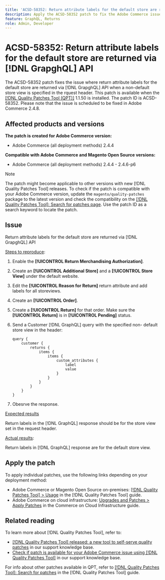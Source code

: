 ```yaml
---
title: 'ACSD-58352: Return attribute labels for the default store are returned via [!DNL GrapghQL] API'
description: Apply the ACSD-58352 patch to fix the Adobe Commerce issue where return attribute labels for the default store are returned via [!DNL GrapghQL] API when a non-default store view is specified in the rquest header.
feature: GraphQL, Returns
role: Admin, Developer
---
```


# ACSD-58352: Return attribute labels for the default store are returned via [!DNL GrapghQL] API

The ACSD-58352 patch fixes the issue where return attribute labels for the default store are returned via [!DNL GrapghQL] API when a non-default store view is specified in the rquest header. This patch is available when the [[!DNL Quality Patches Tool (QPT)]](/help/announcements/adobe-commerce-announcements/magento-quality-patches-released-new-tool-to-self-serve-quality-patches.md) 1.1.50 is installed. The patch ID is ACSD-58352. Please note that the issue is scheduled to be fixed in Adobe Commerce 2.4.8.

## Affected products and versions

**The patch is created for Adobe Commerce version:**

* Adobe Commerce (all deployment methods) 2.4.4

**Compatible with Adobe Commerce and Magento Open Source versions:**

* Adobe Commerce (all deployment methods) 2.4.4 - 2.4.6-p6

>[!NOTE]
>
>The patch might become applicable to other versions with new [!DNL Quality Patches Tool] releases. To check if the patch is compatible with your Adobe Commerce version, update the `magento/quality-patches` package to the latest version and check the compatibility on the [[!DNL Quality Patches Tool]: Search for patches page](https://experienceleague.adobe.com/tools/commerce-quality-patches/index.html). Use the patch ID as a search keyword to locate the patch.

## Issue

Return attribute labels for the default store are returned via [!DNL GrapghQL] API

<u>Steps to reproduce</u>:

1. Enable the **[!UICONTROL Return Merchandising Authorization]**.
1. Create an **[!UICONTROL Additional Store]** and a **[!UICONTROL Store View]** under the default website.
1. Edit the **[!UICONTROL Reason for Return]** return attribute and add labels for all storeviews.
1. Create an **[!UICONTROL Order]**.
1. Create a **[!UICONTROL Return]** for that order. Make sure the **[!UICONTROL Return]** is in **[!UICONTROL Pending]** status. 
1. Send a Customer [!DNL GraphQL] query with the specified non- default store view in the header:    

    ```
    query {
        customer {
            returns {
                items {
                    items {
                        custom_attributes {
                            label
                            value
                        }
                    }
                }
            }
        }
    }
    ```

1. Obesrve the response.

<u>Expected results</u>

Return labels in the [!DNL GraphQL] response should be for the store view set in the request header.

<u>Actual results</u>:

Return labels in [!DNL GraphQL] response are for the default store view.

## Apply the patch

To apply individual patches, use the following links depending on your deployment method:

* Adobe Commerce or Magento Open Source on-premises: [[!DNL Quality Patches Tool] > Usage](https://experienceleague.adobe.com/docs/commerce-operations/tools/quality-patches-tool/usage.html) in the [!DNL Quality Patches Tool] guide.
* Adobe Commerce on cloud infrastructure: [Upgrades and Patches > Apply Patches](https://experienceleague.adobe.com/docs/commerce-cloud-service/user-guide/develop/upgrade/apply-patches.html) in the Commerce on Cloud Infrastructure guide.

## Related reading

To learn more about [!DNL Quality Patches Tool], refer to:

* [[!DNL Quality Patches Tool] released: a new tool to self-serve quality patches](/help/announcements/adobe-commerce-announcements/magento-quality-patches-released-new-tool-to-self-serve-quality-patches.md) in our support knowledge base.
* [Check if patch is available for your Adobe Commerce issue using [!DNL Quality Patches Tool]](/help/support-tools/patches-available-in-qpt-tool/check-patch-for-magento-issue-with-magento-quality-patches.md) in our support knowledge base.

For info about other patches available in QPT, refer to [[!DNL Quality Patches Tool]: Search for patches](https://experienceleague.adobe.com/tools/commerce-quality-patches/index.html) in the [!DNL Quality Patches Tool] guide.
